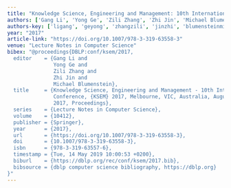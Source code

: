 ```yaml
---
title: "Knowledge Science, Engineering and Management: 10th International Conference, KSEM 2017, Melbourne, VIC, Australia, August 19-20, 2017, Proceedings"
authors: ['Gang Li', 'Yong Ge', 'Zili Zhang', 'Zhi Jin', 'Michael Blumenstein']
authors-key: ['ligang', 'geyong', 'zhangzili', 'jinzhi', 'blumensteinmichael']
year: "2017"
article-link: "https://doi.org/10.1007/978-3-319-63558-3"
venue: "Lecture Notes in Computer Science"
bibex: "@proceedings{DBLP:conf/ksem/2017,
  editor    = {Gang Li and
               Yong Ge and
               Zili Zhang and
               Zhi Jin and
               Michael Blumenstein},
  title     = {Knowledge Science, Engineering and Management - 10th International
               Conference, {KSEM} 2017, Melbourne, VIC, Australia, August 19-20,
               2017, Proceedings},
  series    = {Lecture Notes in Computer Science},
  volume    = {10412},
  publisher = {Springer},
  year      = {2017},
  url       = {https://doi.org/10.1007/978-3-319-63558-3},
  doi       = {10.1007/978-3-319-63558-3},
  isbn      = {978-3-319-63557-6},
  timestamp = {Tue, 14 May 2019 10:00:53 +0200},
  biburl    = {https://dblp.org/rec/conf/ksem/2017.bib},
  bibsource = {dblp computer science bibliography, https://dblp.org}
}"
---
```

